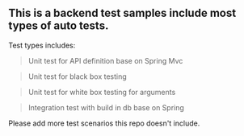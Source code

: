 ## This is a backend test samples include most types of auto tests.

Test types includes:
> Unit test for API definition base on Spring Mvc

> Unit test for black box testing

> Unit test for white box testing for arguments

> Integration test with build in db base on Spring

Please add more test scenarios this repo doesn't include. 

